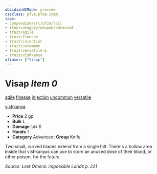 ```yaml
---
obsidianUIMode: preview
cssclass: pf2e,pf2e-item
tags:
- compendium/src/pf2e/loil
- item/category/weapon/advanced
- trait/agile
- trait/finesse
- trait/injection
- trait/uncommon
- trait/versatile-p
- trait/vishkanya
aliases: ["Visap"]
---
```

# Visap *Item 0*  
[agile](../../../Rules/traits/agile.md)  [finesse](../../../Rules/traits/finesse.md)  [injection](../../../Rules/traits/injection-g-g.md)  [uncommon](../../../Rules/traits/uncommon.md)  [versatile <P>](../../../Rules/traits/versatile.md)  [vishkanya](../../../Rules/traits/vishkanya-loil.md)  

- **Price** 2 gp
- **Bulk** L
- **Damage** `1d4` S
- **Hands** 1
- **Category** Advanced; **Group** Knife 

Two small, curved blades extend from a single hilt. There's a hollow area inside that vishkanyas can use to store an unused dose of their blood, or other poison, for the future.

*Source: Lost Omens: Impossible Lands p. 221*